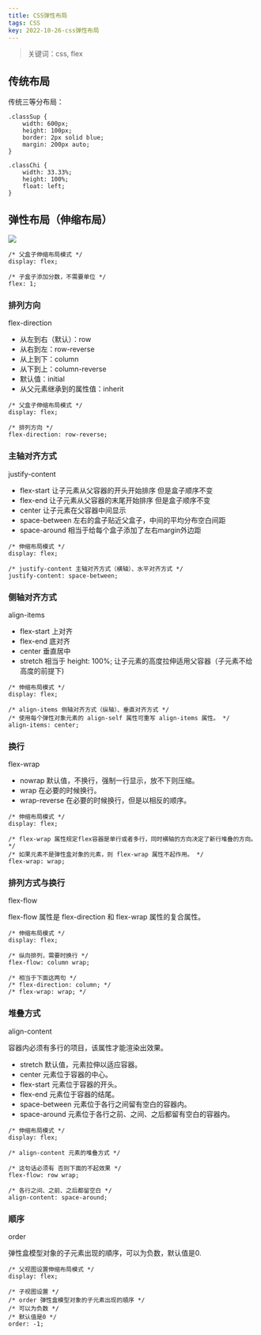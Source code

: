 ```yaml
---
title: CSS弹性布局
tags: CSS
key: 2022-10-26-css弹性布局
---
```

> 关键词：css, flex

## 传统布局

传统三等分布局：

	.classSup {
	    width: 600px;
	    height: 100px;
	    border: 2px solid blue;
	    margin: 200px auto;
	}
	
	.classChi {
	    width: 33.33%;
	    height: 100%;
	    float: left;
	}

## 弹性布局（伸缩布局）

<img src="https://image.oldboard.tech/blog/4EE9435B-EB7D-491C-9F4B-F98586BA4CB5.png">

	/* 父盒子伸缩布局模式 */
	display: flex;
	
	/* 子盒子添加分数，不需要单位 */
	flex: 1;
	
### 排列方向

flex-direction

* 从左到右（默认）：row
* 从右到左：row-reverse
* 从上到下：column
* 从下到上：column-reverse
* 默认值：initial
* 从父元素继承到的属性值：inherit

```
/* 父盒子伸缩布局模式 */
display: flex;
	
/* 排列方向 */
flex-direction: row-reverse;
```

### 主轴对齐方式

justify-content

* flex-start 让子元素从父容器的开头开始排序 但是盒子顺序不变
* flex-end 让子元素从父容器的末尾开始排序 但是盒子顺序不变
* center 让子元素在父容器中间显示
* space-between 左右的盒子贴近父盒子，中间的平均分布空白间距
* space-around 相当于给每个盒子添加了左右margin外边距

```
/* 伸缩布局模式 */
display: flex;
	
/* justify-content 主轴对齐方式（横轴）、水平对齐方式 */
justify-content: space-between;
```

### 侧轴对齐方式

align-items

* flex-start 上对齐
* flex-end 底对齐
* center 垂直居中
* stretch 相当于 height: 100%; 让子元素的高度拉伸适用父容器（子元素不给高度的前提下)

```
/* 伸缩布局模式 */
display: flex;

/* align-items 侧轴对齐方式（纵轴）、垂直对齐方式 */
/* 使用每个弹性对象元素的 align-self 属性可重写 align-items 属性。 */
align-items: center;
```

### 换行

flex-wrap

* nowrap 默认值，不换行，强制一行显示，放不下则压缩。
* wrap 在必要的时候换行。
* wrap-reverse 在必要的时候换行，但是以相反的顺序。

```
/* 伸缩布局模式 */
display: flex;

/* flex-wrap 属性规定flex容器是单行或者多行，同时横轴的方向决定了新行堆叠的方向。 */
/* 如果元素不是弹性盒对象的元素，则 flex-wrap 属性不起作用。 */
flex-wrap: wrap;
```

### 排列方式与换行

flex-flow

flex-flow 属性是 flex-direction 和 flex-wrap 属性的复合属性。

	/* 伸缩布局模式 */
	display: flex;
	
	/* 纵向排列，需要时换行 */
	flex-flow: column wrap;
	
	/* 相当于下面这两句 */
	/* flex-direction: column; */
	/* flex-wrap: wrap; */

### 堆叠方式

align-content

容器内必须有多行的项目，该属性才能渲染出效果。

* stretch 默认值，元素拉伸以适应容器。
* center 元素位于容器的中心。
* flex-start 元素位于容器的开头。
* flex-end 元素位于容器的结尾。
* space-between 元素位于各行之间留有空白的容器内。
* space-around 元素位于各行之前、之间、之后都留有空白的容器内。

```
/* 伸缩布局模式 */
display: flex;

/* align-content 元素的堆叠方式 */

/* 这句话必须有 否则下面的不起效果 */
flex-flow: row wrap;

/* 各行之间、之前、之后都留空白 */
align-content: space-around;
```

### 顺序

order

弹性盒模型对象的子元素出现的順序，可以为负数，默认值是0.

	/* 父视图设置伸缩布局模式 */
	display: flex;
	
	/* 子视图设置 */
	/* order 弹性盒模型对象的子元素出现的順序 */
	/* 可以为负数 */
	/* 默认值是0 */
	order: -1;



